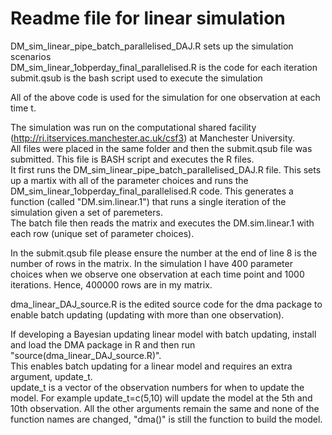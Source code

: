 # Readme file for linear simulation 

DM_sim_linear_pipe_batch_parallelised_DAJ.R sets up the simulation scenarios  
DM_sim_linear_1obperday_final_parallelised.R is the code for each iteration   
submit.qsub is the bash script used to execute the simulation  

All of the above code is used for the simulation for one observation at each time t.

The simulation was run on the computational shared facility (http://ri.itservices.manchester.ac.uk/csf3) at Manchester University.  
All files were placed in the same folder and then the submit.qsub file was submitted. This file is BASH script and executes the R files.  
It first runs the DM_sim_linear_pipe_batch_parallelised_DAJ.R file. This sets up a martix with all of the parameter choices and runs the DM_sim_linear_1obperday_final_parallelised.R code. This generates a function (called "DM.sim.linear.1") that runs a single iteration of the simulation given a set of paremeters.  
The batch file then reads the matrix and executes the DM.sim.linear.1 with each row (unique set of parameter choices).  

In the submit.qsub file please ensure the number at the end of line 8 is the number of rows in the matrix. In the simulation I have 400 parameter choices when we observe one observation at each time point and 1000 iterations. Hence, 400000 rows are in my matrix.

dma_linear_DAJ_source.R is the edited source code for the dma package to enable batch updating (updating with more than one observation).

If developing a Bayesian updating linear model with batch updating, install and load the DMA package in R and then run "source(dma_linear_DAJ_source.R)".  
This enables batch updating for a linear model and requires an extra argument, update_t.  
update_t is a vector of the observation numbers for when to update the model. For example update_t=c(5,10) will update the model at the 5th and 10th observation. All the other arguments remain the same and none of the function names are changed, "dma()" is still the function to build the model.  
